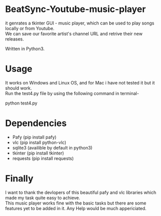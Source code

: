 # BeatSync-Youtube-music-player
it genrates a tkinter GUI - music player, which can be used to play songs locally or from Youtube. <br>
We can save our favorite artist's channel URL and retrive their new releases.

Written in Python3.

# Usage 
It works on Windows and Linux OS, and for Mac i have not tested it but it should work.
<br>Run the test4.py file by using the following command in terminal-

python test4.py


# Dependencies

- Pafy (pip install pafy)
-  vlc (pip install python-vlc)
- sqlite3 (availible by default in python3)
- tkinter (pip install tkinter)
- requests (pip install requests)

# Finally 
I want to thank the devlopers of this beautiful pafy and vlc libraries which made my task quite easy to achieve.
<br>This music player works fine with the basic tasks but there are some features yet to be added in it. Any Help would be much appericiated.